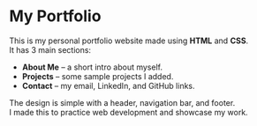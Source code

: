 # My Portfolio

This is my personal portfolio website made using **HTML** and **CSS**.  
It has 3 main sections:

- **About Me** – a short intro about myself.  
- **Projects** – some sample projects I added.  
- **Contact** – my email, LinkedIn, and GitHub links.  

The design is simple with a header, navigation bar, and footer.  
I made this to practice web development and showcase my work.  
